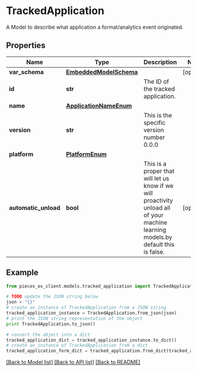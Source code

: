 # TrackedApplication

A Model to describe what application a format/analytics event originated.

## Properties

Name | Type | Description | Notes
------------ | ------------- | ------------- | -------------
**var_schema** | [**EmbeddedModelSchema**](EmbeddedModelSchema) |  | [optional] 
**id** | **str** | The ID of the tracked application. | 
**name** | [**ApplicationNameEnum**](ApplicationNameEnum) |  | 
**version** | **str** | This is the specific version number 0.0.0 | 
**platform** | [**PlatformEnum**](PlatformEnum) |  | 
**automatic_unload** | **bool** | This is a proper that will let us know if we will proactivity unload all of your machine learning models.by default this is false. | [optional] 

## Example

```python
from pieces_os_client.models.tracked_application import TrackedApplication

# TODO update the JSON string below
json = "{}"
# create an instance of TrackedApplication from a JSON string
tracked_application_instance = TrackedApplication.from_json(json)
# print the JSON string representation of the object
print TrackedApplication.to_json()

# convert the object into a dict
tracked_application_dict = tracked_application_instance.to_dict()
# create an instance of TrackedApplication from a dict
tracked_application_form_dict = tracked_application.from_dict(tracked_application_dict)
```
[[Back to Model list]](../README#documentation-for-models) [[Back to API list]](../README#documentation-for-api-endpoints) [[Back to README]](../README)



